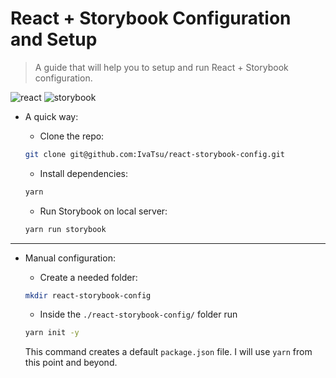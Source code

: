 # React + Storybook Configuration and Setup

> A guide that will help you to setup and run React + Storybook configuration.

![react](https://img.shields.io/badge/react-v16.5.2-blue.svg)
![storybook](https://img.shields.io/badge/storybook-v4.0.0@alpha24-ff69b4.svg)

- A quick way:

  - Clone the repo:

  ```sh
  git clone git@github.com:IvaTsu/react-storybook-config.git
  ```

  - Install dependencies:

  ```sh
  yarn
  ```

  - Run Storybook on local server:

  ```sh
  yarn run storybook
  ```

---

- Manual configuration:

  - Create a needed folder:

  ```sh
  mkdir react-storybook-config
  ```

  - Inside the `./react-storybook-config/` folder run

  ```sh
  yarn init -y
  ```

  This command creates a default `package.json` file. I will use `yarn` from this point and beyond.
